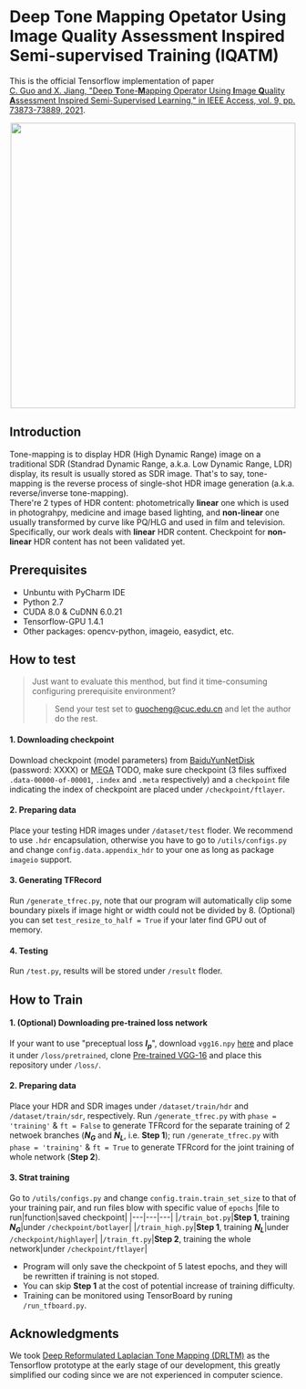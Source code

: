 # Deep **T**one **M**apping Opetator Using **I**mage **Q**uality **A**ssessment Inspired Semi-supervised Training (IQATM)
This is the official Tensorflow implementation of paper  
[C. Guo and X. Jiang, "Deep **T**one-**M**apping Operator Using **I**mage **Q**uality **A**ssessment Inspired Semi-Supervised Learning," in IEEE Access, vol. 9, pp. 73873-73889, 2021](https://ieeexplore.ieee.org/document/9431092).  
<div align=center><img src="https://ieeexplore.ieee.org/ielx7/6287639/9312710/9431092/graphical_abstract/access-gagraphic-3080331.jpg" width="500"></div>  

## Introduction
Tone-mapping is to display HDR (High Dynamic Range) image on a traditional SDR (Standrad Dynamic Range, a.k.a. Low Dynamic Range, LDR) display, its result is usually stored as SDR image. That's to say, tone-mapping is the reverse process of single-shot HDR image generation (a.k.a. reverse/inverse tone-mapping).  
There're 2 types of HDR content: photometrically **linear** one which is used in photograhpy, medicine and image based lighting, and **non-linear** one usually transformed by curve like PQ/HLG and used in film and television. Specifically, our work deals with **linear** HDR content. Checkpoint for **non-linear** HDR content has not been validated yet.
## Prerequisites
+ Unbuntu with PyCharm IDE
+ Python 2.7
+ CUDA 8.0 & CuDNN 6.0.21
+ Tensorflow-GPU 1.4.1
+ Other packages: opencv-python, imageio, easydict, etc.
## How to test
> Just want to evaluate this menthod, but find it time-consuming configuring prerequisite environment? 
>> Send your test set to guocheng@cuc.edu.cn and let the author do the rest.
#### 1. Downloading checkpoint
Download checkpoint (model parameters) from [BaiduYunNetDisk](https://TODO) (password: XXXX) or [MEGA](https://TODO) TODO, make sure checkpoint (3 files suffixed `.data-00000-of-00001`, `.index` and `.meta` respectively) and a `checkpoint` file indicating the index of checkpoint are placed under `/checkpoint/ftlayer`.
#### 2. Preparing data
Place your testing HDR images under `/dataset/test` floder. We recommend to use `.hdr` encapsulation, otherwise you have to go to `/utils/configs.py` and change `config.data.appendix_hdr` to your one as long as package `imageio` support.
#### 3. Generating TFRecord
Run `/generate_tfrec.py`, note that our program will automatically clip some boundary pixels if image hight or width could not be divided by 8. (Optional) you can set `test_resize_to_half = True` if your later find GPU out of memory.
#### 4. Testing
Run `/test.py`, results will be stored under `/result` floder.
## How to Train
#### 1. (Optional) Downloading pre-trained loss network
If your want to use "preceptual loss ***l<sub>p</sub>***", download `vgg16.npy` [here](https://mega.nz/#!YU1FWJrA!O1ywiCS2IiOlUCtCpI6HTJOMrneN-Qdv3ywQP5poecM) and place it under `/loss/pretrained`, clone [Pre-trained VGG-16](https://github.com/machrisaa/tensorflow-vgg) and place this repository under `/loss/`.
#### 2. Preparing data
Place your HDR and SDR images under `/dataset/train/hdr` and `/dataset/train/sdr`, respectively. Run `/generate_tfrec.py` with `phase = 'training'` & `ft = False` to generate TFRcord for the separate training of 2 netwoek branches (***N<sub>G</sub>*** and ***N<sub>L</sub>***, i.e. **Step 1**); run `/generate_tfrec.py` with `phase = 'training'` & `ft = True` to generate TFRcord for the joint training of whole network (**Step 2**).
#### 3. Strat training
Go to `/utils/configs.py` and change `config.train.train_set_size` to that of your training pair, and run files blow with specific value of `epochs`
|file to run|function|saved checkpoint|
|---|---|---|
|`/train_bot.py`|**Step 1**, training ***N<sub>G</sub>***|under `/checkpoint/botlayer`|
|`/train_high.py`|**Step 1**, training ***N<sub>L</sub>***|under `/checkpoint/highlayer`|
|`/train_ft.py`|**Step 2**, training the whole network|under `/checkpoint/ftlayer`|

+ Program will only save the checkpoint of 5 latest epochs, and they will be rewritten if training is not stoped.
+ You can skip **Step 1** at the cost of potential increase of training difficulty.
+ Training can be monitored using TensorBoard by runing `/run_tfboard.py`.
## Acknowledgments
We took [Deep Reformulated Laplacian Tone Mapping (DRLTM)](https://github.com/linmc86/Deep-Reformulated-Laplacian-Tone-Mapping) as the Tensorflow prototype at the early stage of our development, this greatly simplified our coding since we are not experienced in computer science.
